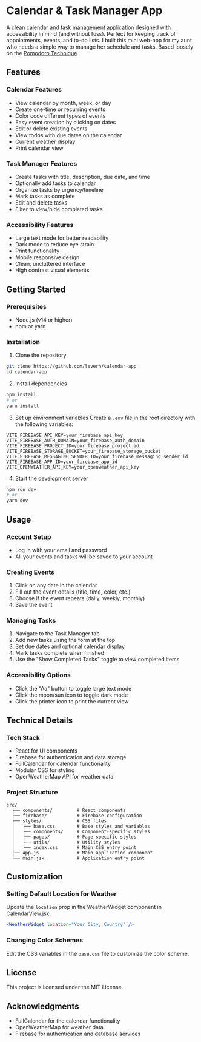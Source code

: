 # Calendar & Task Manager App

A clean calendar and task management application designed with accessibility in mind (and without fuss). Perfect for keeping track of appointments, events, and to-do lists. I built this mini web-app for my aunt who needs a simple way to manage her schedule and tasks. Based loosely on the [Pomodoro Technique](https://en.wikipedia.org/wiki/Pomodoro_Technique).

## Features

### Calendar Features
- View calendar by month, week, or day
- Create one-time or recurring events
- Color code different types of events
- Easy event creation by clicking on dates
- Edit or delete existing events
- View todos with due dates on the calendar
- Current weather display
- Print calendar view

### Task Manager Features
- Create tasks with title, description, due date, and time
- Optionally add tasks to calendar
- Organize tasks by urgency/timeline
- Mark tasks as complete
- Edit and delete tasks
- Filter to view/hide completed tasks

### Accessibility Features
- Large text mode for better readability
- Dark mode to reduce eye strain
- Print functionality
- Mobile responsive design
- Clean, uncluttered interface
- High contrast visual elements

## Getting Started

### Prerequisites
- Node.js (v14 or higher)
- npm or yarn

### Installation

1. Clone the repository
```bash
git clone https://github.com/leverh/calendar-app
cd calendar-app
```

2. Install dependencies
```bash
npm install
# or
yarn install
```

3. Set up environment variables
Create a `.env` file in the root directory with the following variables:
```
VITE_FIREBASE_API_KEY=your_firebase_api_key
VITE_FIREBASE_AUTH_DOMAIN=your_firebase_auth_domain
VITE_FIREBASE_PROJECT_ID=your_firebase_project_id
VITE_FIREBASE_STORAGE_BUCKET=your_firebase_storage_bucket
VITE_FIREBASE_MESSAGING_SENDER_ID=your_firebase_messaging_sender_id
VITE_FIREBASE_APP_ID=your_firebase_app_id
VITE_OPENWEATHER_API_KEY=your_openweather_api_key
```

4. Start the development server
```bash
npm run dev
# or
yarn dev
```

## Usage

### Account Setup
- Log in with your email and password
- All your events and tasks will be saved to your account

### Creating Events
1. Click on any date in the calendar
2. Fill out the event details (title, time, color, etc.)
3. Choose if the event repeats (daily, weekly, monthly)
4. Save the event

### Managing Tasks
1. Navigate to the Task Manager tab
2. Add new tasks using the form at the top
3. Set due dates and optional calendar display
4. Mark tasks complete when finished
5. Use the "Show Completed Tasks" toggle to view completed items

### Accessibility Options
- Click the "Aa" button to toggle large text mode
- Click the moon/sun icon to toggle dark mode
- Click the printer icon to print the current view

## Technical Details

### Tech Stack
- React for UI components
- Firebase for authentication and data storage
- FullCalendar for calendar functionality
- Modular CSS for styling
- OpenWeatherMap API for weather data

### Project Structure
```
src/
  ├── components/         # React components
  ├── firebase/           # Firebase configuration
  ├── styles/             # CSS files
  │   ├── base.css        # Base styles and variables
  │   ├── components/     # Component-specific styles
  │   ├── pages/          # Page-specific styles
  │   ├── utils/          # Utility styles
  │   └── index.css       # Main CSS entry point
  ├── App.js              # Main application component
  └── main.jsx            # Application entry point
```

## Customization

### Setting Default Location for Weather
Update the `location` prop in the WeatherWidget component in CalendarView.jsx:
```jsx
<WeatherWidget location="Your City, Country" />
```

### Changing Color Schemes
Edit the CSS variables in the `base.css` file to customize the color scheme.

## License
This project is licensed under the MIT License.

## Acknowledgments
- FullCalendar for the calendar functionality
- OpenWeatherMap for weather data
- Firebase for authentication and database services
